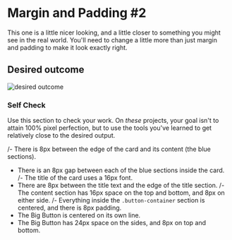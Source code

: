 # Margin and Padding #2

This one is a little nicer looking, and a little closer to something you might see in the real world. You'll need to change a little more than just margin and padding to make it look exactly right.

## Desired outcome
![desired outcome](./desired-outcome.png)

### Self Check
Use this section to check your work. On _these_ projects, your goal isn't to attain 100% pixel perfection, but to use the tools you've learned to get relatively close to the desired output.

/- There is 8px between the edge of the card and its content (the blue sections).
- There is an 8px gap between each of the blue sections inside the card.
/- The title of the card uses a 16px font.
- There are 8px between the title text and the edge of the title section.
/- The content section has 16px space on the top and bottom, and 8px on either side.
/- Everything inside the `.button-container` section is centered, and there is 8px padding.
- The Big Button is centered on its own line.
- The Big Button has 24px space on the sides, and 8px on top and bottom.
